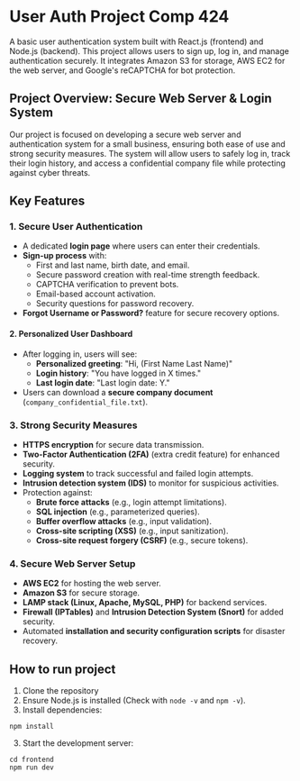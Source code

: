 # User Auth Project Comp 424
A basic user authentication system built with React.js (frontend) and Node.js (backend). This project allows users to sign up, log in, and manage authentication securely. It integrates Amazon S3 for storage, AWS EC2 for the web server, and Google's reCAPTCHA for bot protection.

## Project Overview: Secure Web Server & Login System
Our project is focused on developing a secure web server and authentication system for a small business, ensuring both ease of use and strong security measures. The system will allow users to safely log in, track their login history, and access a confidential company file while protecting against cyber threats.

## Key Features

### 1. Secure User Authentication
- A dedicated **login page** where users can enter their credentials.
- **Sign-up process** with:
  - First and last name, birth date, and email.
  - Secure password creation with real-time strength feedback.
  - CAPTCHA verification to prevent bots.
  - Email-based account activation.
  - Security questions for password recovery.
- **Forgot Username or Password?** feature for secure recovery options.

#### 2. Personalized User Dashboard  
- After logging in, users will see:  
  - **Personalized greeting**: "Hi, (First Name Last Name)"  
  - **Login history**: "You have logged in X times."  
  - **Last login date**: "Last login date: Y."  
- Users can download a **secure company document** (`company_confidential_file.txt`).

### 3. Strong Security Measures  
- **HTTPS encryption** for secure data transmission.  
- **Two-Factor Authentication (2FA)** (extra credit feature) for enhanced security.  
- **Logging system** to track successful and failed login attempts.  
- **Intrusion detection system (IDS)** to monitor for suspicious activities.  
- Protection against:  
  - **Brute force attacks** (e.g., login attempt limitations).  
  - **SQL injection** (e.g., parameterized queries).  
  - **Buffer overflow attacks** (e.g., input validation).  
  - **Cross-site scripting (XSS)** (e.g., input sanitization).  
  - **Cross-site request forgery (CSRF)** (e.g., secure tokens).
 
### 4. Secure Web Server Setup  
- **AWS EC2** for hosting the web server.  
- **Amazon S3** for secure storage.  
- **LAMP stack (Linux, Apache, MySQL, PHP)** for backend services.  
- **Firewall (IPTables)** and **Intrusion Detection System (Snort)** for added security.  
- Automated **installation and security configuration scripts** for disaster recovery.

## How to run project 
1. Clone the repository
2. Ensure Node.js is installed (Check with `node -v` and `npm -v`).
3. Install dependencies:
```
npm install
```
3. Start the development server:
```
cd frontend
npm run dev
```
